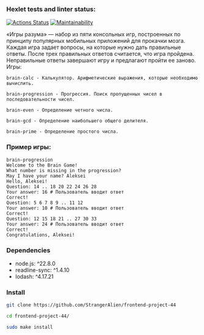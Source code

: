 ### Hexlet tests and linter status:
[![Actions Status](https://github.com/StrangerAlien/frontend-project-44/actions/workflows/hexlet-check.yml/badge.svg)](https://github.com/StrangerAlien/frontend-project-44/actions)
[![Maintainability](https://api.codeclimate.com/v1/badges/e48f580518343eb49395/maintainability)](https://codeclimate.com/github/StrangerAlien/frontend-project-44/maintainability)

«Игры разума» — набор из пяти консольных игр, построенных по принципу популярных мобильных приложений для прокачки мозга. Каждая игра задает вопросы, на которые нужно дать правильные ответы. После трех правильных ответов считается, что игра пройдена. Неправильные ответы завершают игру и предлагают пройти ее заново. Игры:


    brain-calc - Калькулятор. Арифметические выражения, которые необходимо вычислить.

    brain-progression - Прогрессия. Поиск пропущенных чисел в последовательности чисел.

    brain-even - Определение четного числа.

    brain-gcd - Определение наибольшего общего делителя.

    brain-prime - Определение простого числа.

### Пример игры:
```
brain-progression
Welcome to the Brain Game!
What number is missing in the progression?
May I have your name? Aleksei
Hello, Aleksei!
Question: 14 .. 18 20 22 24 26 28
Your answer: 16 # Пользователь вводит ответ
Correct!
Question: 5 6 7 8 9 .. 11 12
Your answer: 10 # Пользователь вводит ответ
Correct!
Question: 12 15 18 21 .. 27 30 33
Your answer: 24 # Пользователь вводит ответ
Correct!
Congratulations, Aleksei!
```
### Dependencies

- node.js: ^22.8.0
- readline-sync: ^1.4.10
- lodash: ^4.17.21

### Install

```bash
git clone https://github.com/StrangerAlien/frontend-project-44

cd frontend-project-44/

sudo make install
```